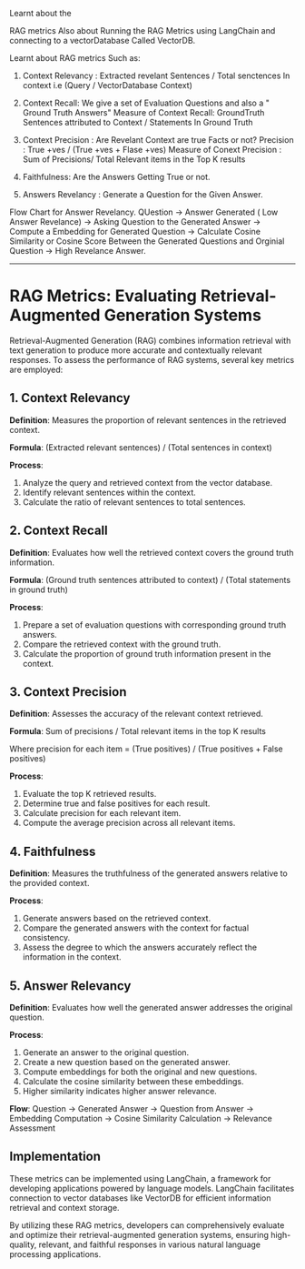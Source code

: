 Learnt about the 

RAG metrics
Also about Running the  RAG Metrics using LangChain and connecting to a vectorDatabase Called VectorDB.

Learnt about RAG metrics Such as:
1) Context Relevancy : Extracted revelant Sentences / Total senctences In context i.e (Query / VectorDatabase Context)
2) Context Recall: We give a set of Evaluation Questions and also a " Ground Truth Answers"
   Measure of Context Recall: GroundTruth Sentences attributed to Context / Statements In Ground Truth
3) Context Precision : Are Revelant Context are true Facts or not?
   Precision : True +ves / (True +ves + Flase +ves)
   Measure of Conext Precision : Sum of Precisions/ Total Relevant items in the Top K results

4) Faithfulness: Are the Answers Getting True or not.
5) Answers Revelancy : Generate a Question for the Given Answer.

 Flow Chart for Answer Revelancy.
 QUestion -> Answer Generated ( Low Answer Revelance) -> Asking Question to the Generated Answer -> Compute a Embedding for Generated Question -> Calculate Cosine Similarity or Cosine Score Between the Generated Questions and Orginial Question -> High Revelance Answer. 



--------------------------------------------------------------------------------------------------------------------------------------------------------------------------------------------------------------------------------------------------------------------------------------------------------------------------------------------------------------------------------------------------------------------------------------------------------------------------------------------------------------------------------------------------------------


# RAG Metrics: Evaluating Retrieval-Augmented Generation Systems

Retrieval-Augmented Generation (RAG) combines information retrieval with text generation to produce more accurate and contextually relevant responses. To assess the performance of RAG systems, several key metrics are employed:

## 1. Context Relevancy

**Definition**: Measures the proportion of relevant sentences in the retrieved context.

**Formula**: (Extracted relevant sentences) / (Total sentences in context)

**Process**:
1. Analyze the query and retrieved context from the vector database.
2. Identify relevant sentences within the context.
3. Calculate the ratio of relevant sentences to total sentences.

## 2. Context Recall

**Definition**: Evaluates how well the retrieved context covers the ground truth information.

**Formula**: (Ground truth sentences attributed to context) / (Total statements in ground truth)

**Process**:
1. Prepare a set of evaluation questions with corresponding ground truth answers.
2. Compare the retrieved context with the ground truth.
3. Calculate the proportion of ground truth information present in the context.

## 3. Context Precision

**Definition**: Assesses the accuracy of the relevant context retrieved.

**Formula**: Sum of precisions / Total relevant items in the top K results

Where precision for each item = (True positives) / (True positives + False positives)

**Process**:
1. Evaluate the top K retrieved results.
2. Determine true and false positives for each result.
3. Calculate precision for each relevant item.
4. Compute the average precision across all relevant items.

## 4. Faithfulness

**Definition**: Measures the truthfulness of the generated answers relative to the provided context.

**Process**:
1. Generate answers based on the retrieved context.
2. Compare the generated answers with the context for factual consistency.
3. Assess the degree to which the answers accurately reflect the information in the context.

## 5. Answer Relevancy

**Definition**: Evaluates how well the generated answer addresses the original question.

**Process**:
1. Generate an answer to the original question.
2. Create a new question based on the generated answer.
3. Compute embeddings for both the original and new questions.
4. Calculate the cosine similarity between these embeddings.
5. Higher similarity indicates higher answer relevance.

**Flow**:
Question → Generated Answer → Question from Answer → Embedding Computation → Cosine Similarity Calculation → Relevance Assessment

## Implementation

These metrics can be implemented using LangChain, a framework for developing applications powered by language models. LangChain facilitates connection to vector databases like VectorDB for efficient information retrieval and context storage.

By utilizing these RAG metrics, developers can comprehensively evaluate and optimize their retrieval-augmented generation systems, ensuring high-quality, relevant, and faithful responses in various natural language processing applications.
